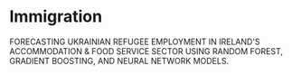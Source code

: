 # Immigration
FORECASTING UKRAINIAN REFUGEE EMPLOYMENT IN IRELAND'S ACCOMMODATION &amp; FOOD SERVICE SECTOR USING RANDOM FOREST, GRADIENT BOOSTING, AND NEURAL NETWORK MODELS.

